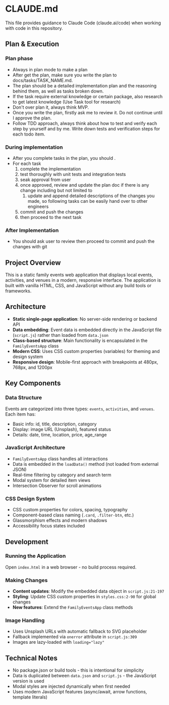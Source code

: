 # CLAUDE.md

This file provides guidance to Claude Code (claude.ai/code) when working with code in this repository.

## Plan & Execution
### Plan phase
- Always in plan mode to make a plan
- After get the plan, make sure you write the plan to docs/tasks/TASK_NAME.md.
- The plan should be a detailed implementation plan and the reasoning behind them, as well as tasks broken down.
- If the task require external knowledge or certain package, also research to get latest knowledge (Use Task tool for research)
- Don't over plan it, always think MVP.
- Once you write the plan, firstly ask me to review it. Do not continue until I approve the plan.
- Follow TDD approach, always think about how to test and verify each step by yourself and by me. Write down tests and verification steps for each todo item.

### During implementation
- After you complete tasks in the plan, you should .
- For each task
    1. complete the implementation 
    2. test thoroughly with unit tests and integration tests
    3. seak approval from user
    4. once approved, review and update the plan doc if there is any change including but not limited to
        1. update and append detailed descriptions of the changes you made, so following tasks can be easily hand over to other engineers
    5. commit and push the changes
    6. then proceed to the next task

### After Implementation
- You should ask user to review then proceed to commit and push the changes with git

## Project Overview

This is a static family events web application that displays local events, activities, and venues in a modern, responsive interface. The application is built with vanilla HTML, CSS, and JavaScript without any build tools or frameworks.

## Architecture

- **Static single-page application**: No server-side rendering or backend API
- **Data embedding**: Event data is embedded directly in the JavaScript file (`script.js`) rather than loaded from `data.json`
- **Class-based structure**: Main functionality is encapsulated in the `FamilyEventsApp` class
- **Modern CSS**: Uses CSS custom properties (variables) for theming and design system
- **Responsive design**: Mobile-first approach with breakpoints at 480px, 768px, and 1200px

## Key Components

### Data Structure
Events are categorized into three types: `events`, `activities`, and `venues`. Each item has:
- Basic info: id, title, description, category
- Display: image URL (Unsplash), featured status
- Details: date, time, location, price, age_range

### JavaScript Architecture
- `FamilyEventsApp` class handles all interactions
- Data is embedded in the `loadData()` method (not loaded from external JSON)
- Real-time filtering by category and search term
- Modal system for detailed item views
- Intersection Observer for scroll animations

### CSS Design System
- CSS custom properties for colors, spacing, typography
- Component-based class naming (`.card`, `.filter-btn`, etc.)
- Glassmorphism effects and modern shadows
- Accessibility focus states included

## Development

### Running the Application
Open `index.html` in a web browser - no build process required.

### Making Changes
- **Content updates**: Modify the embedded data object in `script.js:21-197`
- **Styling**: Update CSS custom properties in `styles.css:2-90` for global changes
- **New features**: Extend the `FamilyEventsApp` class methods

### Image Handling
- Uses Unsplash URLs with automatic fallback to SVG placeholder
- Fallback implemented via `onerror` attribute in `script.js:309`
- Images are lazy-loaded with `loading="lazy"`

## Technical Notes

- No package.json or build tools - this is intentional for simplicity
- Data is duplicated between `data.json` and `script.js` - the JavaScript version is used
- Modal styles are injected dynamically when first needed
- Uses modern JavaScript features (async/await, arrow functions, template literals)